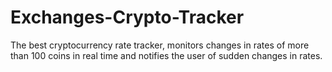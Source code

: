 # Exchanges-Crypto-Tracker
The best cryptocurrency rate tracker, monitors changes in rates of more than 100 coins in real time and notifies the user of sudden changes in rates.
